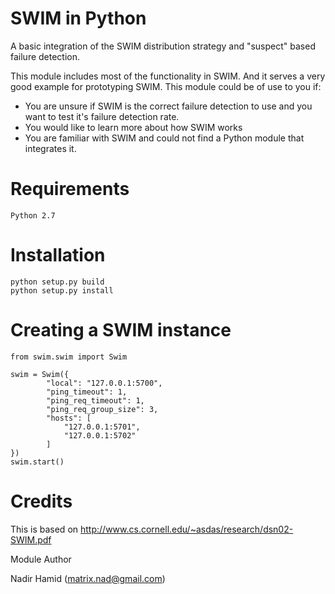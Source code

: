 SWIM in Python
===========================================================

A basic integration of the SWIM distribution strategy and
"suspect" based failure detection.

This module includes most of the functionality in SWIM. And
it serves a very good example for prototyping SWIM. This 
module could be of use to you if:

- You are unsure if SWIM is the correct failure detection to use and
you want to test it's failure detection rate.
- You would like to learn more about how SWIM works
- You are familiar with SWIM and could not find a Python module that integrates it.

Requirements
=========================================================
```
Python 2.7
```

Installation
=========================================================

```
python setup.py build
python setup.py install
```

Creating a SWIM instance
========================================================
```
from swim.swim import Swim

swim = Swim({
        "local": "127.0.0.1:5700",
        "ping_timeout": 1,
        "ping_req_timeout": 1,
        "ping_req_group_size": 3,
        "hosts": [
            "127.0.0.1:5701",
            "127.0.0.1:5702"
        ]
})
swim.start()
```

Credits
=========================================================

This is based on
http://www.cs.cornell.edu/~asdas/research/dsn02-SWIM.pdf

Module Author

Nadir Hamid (matrix.nad@gmail.com)
